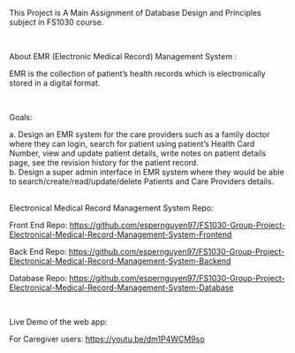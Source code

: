 This Project is A Main Assignment of Database Design and Principles subject in FS1030 course.

<br>

About EMR (Electronic Medical Record) Management System :
<br>

EMR is the collection of patient’s health records which is electronically stored in a digital format.


<br>


Goals:
<br>

a. Design an EMR system for the care providers such as a family doctor where they can login, search for patient using patient’s Health Card Number, view and update patient details, write notes on patient details page, see the revision history for the patient record.
<br>
b. Design a super admin interface in EMR system where they would be able to search/create/read/update/delete Patients and Care Providers details.


<br>
Electronical Medical Record Management System Repo:
<br>

Front End Repo: https://github.com/espernguyen97/FS1030-Group-Project-Electronical-Medical-Record-Management-System-Frontend

Back End Repo: https://github.com/espernguyen97/FS1030-Group-Project-Electronical-Medical-Record-Management-System-Backend

Database Repo: https://github.com/espernguyen97/FS1030-Group-Project-Electronical-Medical-Record-Management-System-Database

<br>

Live Demo of the web app: 
<br>

For Caregiver users:  https://youtu.be/dm1P4WCM9so


